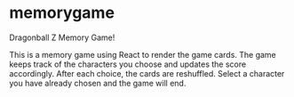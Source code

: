 # memorygame

Dragonball Z Memory Game!

This is a memory game using React to render the game cards.  The game keeps
track of the characters you choose and updates the score accordingly.  After
each choice, the cards are reshuffled.  Select a character you have already
chosen and the game will end.
